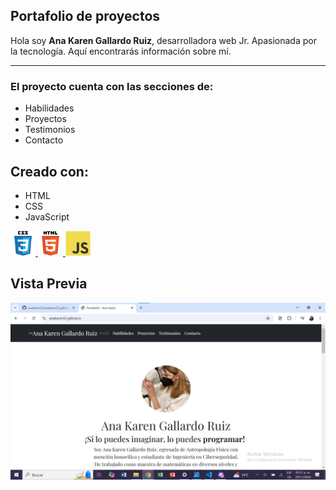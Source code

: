 ## Portafolio de proyectos
Hola soy **Ana Karen Gallardo Ruiz**, desarrolladora web Jr. Apasionada por la tecnología. Aquí encontrarás información sobre mí.
______
### El proyecto cuenta con las secciones de:

- Habilidades
- Proyectos
- Testimonios 
- Contacto

## Creado con:
- HTML
- CSS 
- JavaScript

<a href="https://www.w3schools.com/css/" target="_blank"> <img src="https://raw.githubusercontent.com/devicons/devicon/master/icons/css3/css3-original-wordmark.svg" alt="css3" width="40" height="40"/> </a>
    <a href="https://www.w3.org/html/" target="_blank"> <img src="https://raw.githubusercontent.com/devicons/devicon/master/icons/html5/html5-original-wordmark.svg" alt="html5" width="40" height="40"/> </a>
    <a href="https://developer.mozilla.org/en-US/docs/Web/JavaScript" target="_blank"> <img src="https://raw.githubusercontent.com/devicons/devicon/master/icons/javascript/javascript-original.svg" alt="javascript" width="40" height="40"/> </a>
## Vista Previa

![Proyecto](asset/Portafolio.png)
    

